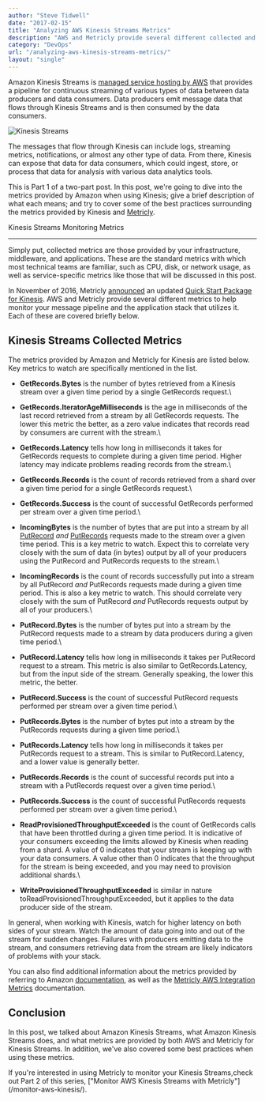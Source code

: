 ```yaml
---
author: "Steve Tidwell"
date: "2017-02-15"
title: "Analyzing AWS Kinesis Streams Metrics"
description: "AWS and Metricly provide several different collected and computed metrics to help monitor your Kinesis Streams and the application stack that utilizes it."
category: "DevOps"
url: "/analyzing-aws-kinesis-streams-metrics/"
layout: "single"
---
```


Amazon Kinesis Streams is [managed service hosting by AWS](https://aws.amazon.com/kinesis/streams/) that provides a pipeline for continuous streaming of various types of data between data producers and data consumers. Data producers emit message data that flows through Kinesis Streams and is then consumed by the data consumers.

![Kinesis Streams](https://s3-us-west-2.amazonaws.com/com-netuitive-app-usw2-public/wp-content/uploads/2017/02/kinesis.png)

The messages that flow through Kinesis can include logs, streaming metrics, notifications, or almost any other type of data. From there, Kinesis can expose that data for data consumers, which could ingest, store, or process that data for analysis with various data analytics tools.

This is Part 1 of a two-part post. In this post, we're going to dive into the metrics provided by Amazon when using Kinesis; give a brief description of what each means; and try to cover some of the best practices surrounding the metrics provided by Kinesis and [Metricly](/aws-cost-tool).

Kinesis Streams Monitoring Metrics

------------------------------------

Simply put, collected metrics are those provided by your infrastructure, middleware, and applications. These are the standard metrics with which most technical teams are familiar, such as CPU, disk, or network usage, as well as service-specific metrics like those that will be discussed in this post.

In November of 2016, Metricly [announced](/november-2016-release-highlights) an updated [Quick Start Package for Kinesis](https://github.com/netuitive-community-packages/netuitive-packages-aws-kinesis). AWS and Metricly provide several different metrics to help monitor your message pipeline and the application stack that utilizes it. Each of these are covered briefly below.

Kinesis Streams Collected Metrics
---------------------------------

The metrics provided by Amazon and Metricly for Kinesis are listed below. Key metrics to watch are specifically mentioned in the list.

-   **GetRecords.Bytes** is the number of bytes retrieved from a Kinesis stream over a given time period by a single GetRecords request.\
-   **GetRecords.IteratorAgeMilliseconds** is the age in milliseconds of the last record retrieved from a stream by all GetRecords requests. The lower this metric the better, as a zero value indicates that records read by consumers are current with the stream.\
-   **GetRecords.Latency** tells how long in milliseconds it takes for GetRecords requests to complete during a given time period. Higher latency may indicate problems reading records from the stream.\
-   **GetRecords.Records** is the count of records retrieved from a shard over a given time period for a single GetRecords request.\
-   **GetRecords.Success** is the count of successful GetRecords performed per stream over a given time period.\
-   **IncomingBytes** is the number of bytes that are put into a stream by all [PutRecord](http://docs.aws.amazon.com/kinesis/latest/APIReference/API_PutRecord.html) *and* [PutRecords](http://docs.aws.amazon.com/kinesis/latest/APIReference/API_PutRecords.html) requests made to the stream over a given time period. This is a key metric to watch. Expect this to correlate very closely with the sum of data (in bytes) output by all of your producers using the PutRecord and PutRecords requests to the stream.\
-   **IncomingRecords** is the count of records successfully put into a stream by all PutRecord *and* PutRecords requests made during a given time period. This is also a key metric to watch. This should correlate very closely with the sum of PutRecord *and* PutRecords requests output by all of your producers.\
-   **PutRecord.Bytes** is the number of bytes put into a stream by the PutRecord requests made to a stream by data producers during a given time period.\
-   **PutRecord.Latency** tells how long in milliseconds it takes per PutRecord request to a stream. This metric is also similar to GetRecords.Latency, but from the input side of the stream. Generally speaking, the lower this metric, the better.

-   **PutRecord.Success** is the count of successful PutRecord requests performed per stream over a given time period.\
-   **PutRecords.Bytes** is the number of bytes put into a stream by the PutRecords requests during a given time period.\
-   **PutRecords.Latency** tells how long in milliseconds it takes per PutRecords request to a stream. This is similar to PutRecord.Latency, and a lower value is generally better.

-   **PutRecords.Records** is the count of successful records put into a stream with a PutRecords request over a given time period.\
-   **PutRecords.Success** is the count of successful PutRecords requests performed per stream over a given time period.\
-   **ReadProvisionedThroughputExceeded** is the count of GetRecords calls that have been throttled during a given time period. It is indicative of your consumers exceeding the limits allowed by Kinesis when reading from a shard. A value of 0 indicates that your stream is keeping up with your data consumers. A value other than 0 indicates that the throughput for the stream is being exceeded, and you may need to provision additional shards.\
-   **WriteProvisionedThroughputExceeded** is similar in nature toReadProvisionedThroughputExceeded, but it applies to the data producer side of the stream.

In general, when working with Kinesis, watch for higher latency on both sides of your stream. Watch the amount of data going into and out of the stream for sudden changes. Failures with producers emitting data to the stream, and consumers retrieving data from the stream are likely indicators of problems with your stack.

You can also find additional information about the metrics provided by referring to Amazon [documentation](http://docs.aws.amazon.com/streams/latest/dev/monitoring-with-cloudwatch.html), as well as the [Metricly AWS Integration Metrics](https://docs.metricly.com/integrations/aws-integration/metrics/#kinesis-1) documentation.

Conclusion
----------

In this post, we talked about Amazon Kinesis Streams, what Amazon Kinesis Streams does, and what metrics are provided by both AWS and Metricly for Kinesis Streams. In addition, we've also covered some best practices when using these metrics.

If you're interested in using Metricly to monitor your Kinesis Streams,check out Part 2 of this series, ["Monitor AWS Kinesis Streams with Metricly"] (/monitor-aws-kinesis/).
